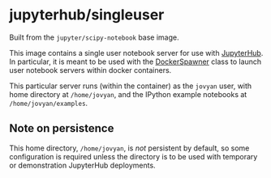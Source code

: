 # jupyterhub/singleuser

Built from the `jupyter/scipy-notebook` base image.

This image contains a single user notebook server for use with
[JupyterHub](https://github.com/jupyterhub/jupyterhub). In particular, it is meant
to be used with the
[DockerSpawner](https://github.com/jupyterhub/dockerspawner/blob/master/dockerspawner/dockerspawner.py)
class to launch user notebook servers within docker containers.

This particular server runs (within the container) as the `jovyan` user, with
home directory at `/home/jovyan`, and the IPython example notebooks at
`/home/jovyan/examples`.

## Note on persistence

This home directory, `/home/jovyan`, is *not* persistent by default,
so some configuration is required unless the directory is to be used
with temporary or demonstration JupyterHub deployments.
